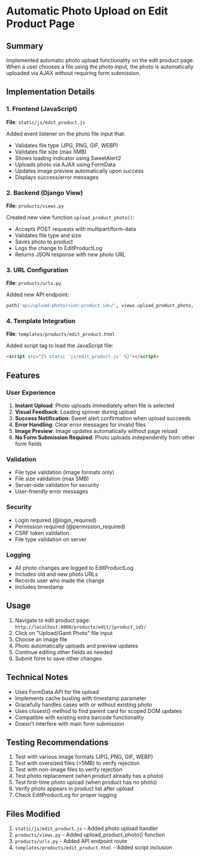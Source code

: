 # Automatic Photo Upload on Edit Product Page

## Summary
Implemented automatic photo upload functionality on the edit product page. When a user chooses a file using the photo input, the photo is automatically uploaded via AJAX without requiring form submission.

## Implementation Details

### 1. Frontend (JavaScript)
**File**: `static/js/edit_product.js`

Added event listener on the photo file input that:
- Validates file type (JPG, PNG, GIF, WEBP)
- Validates file size (max 5MB)
- Shows loading indicator using SweetAlert2
- Uploads photo via AJAX using FormData
- Updates image preview automatically upon success
- Displays success/error messages

### 2. Backend (Django View)
**File**: `products/views.py`

Created new view function `upload_product_photo()`:
- Accepts POST requests with multipart/form-data
- Validates file type and size
- Saves photo to product
- Logs the change to EditProductLog
- Returns JSON response with new photo URL

### 3. URL Configuration
**File**: `products/urls.py`

Added new API endpoint:
```python
path('api/upload-photo/<int:product_id>/', views.upload_product_photo, name='api_upload_product_photo')
```

### 4. Template Integration
**File**: `templates/products/edit_product.html`

Added script tag to load the JavaScript file:
```html
<script src="{% static 'js/edit_product.js' %}"></script>
```

## Features

### User Experience
1. **Instant Upload**: Photo uploads immediately when file is selected
2. **Visual Feedback**: Loading spinner during upload
3. **Success Notification**: Sweet alert confirmation when upload succeeds
4. **Error Handling**: Clear error messages for invalid files
5. **Image Preview**: Image updates automatically without page reload
6. **No Form Submission Required**: Photo uploads independently from other form fields

### Validation
- File type validation (image formats only)
- File size validation (max 5MB)
- Server-side validation for security
- User-friendly error messages

### Security
- Login required (@login_required)
- Permission required (@permission_required)
- CSRF token validation
- File type validation on server

### Logging
- All photo changes are logged to EditProductLog
- Includes old and new photo URLs
- Records user who made the change
- Includes timestamp

## Usage

1. Navigate to edit product page: `http://localhost:8000/products/edit/{product_id}/`
2. Click on "Upload/Ganti Photo" file input
3. Choose an image file
4. Photo automatically uploads and preview updates
5. Continue editing other fields as needed
6. Submit form to save other changes

## Technical Notes

- Uses FormData API for file upload
- Implements cache busting with timestamp parameter
- Gracefully handles cases with or without existing photo
- Uses closest() method to find parent card for scoped DOM updates
- Compatible with existing extra barcode functionality
- Doesn't interfere with main form submission

## Testing Recommendations

1. Test with various image formats (JPG, PNG, GIF, WEBP)
2. Test with oversized files (>5MB) to verify rejection
3. Test with non-image files to verify rejection
4. Test photo replacement (when product already has a photo)
5. Test first-time photo upload (when product has no photo)
6. Verify photo appears in product list after upload
7. Check EditProductLog for proper logging

## Files Modified

1. `static/js/edit_product.js` - Added photo upload handler
2. `products/views.py` - Added upload_product_photo() function
3. `products/urls.py` - Added API endpoint route
4. `templates/products/edit_product.html` - Added script inclusion


